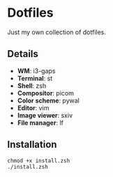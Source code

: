 # Dotfiles
Just my own collection of dotfiles.

## Details
- **WM**: i3-gaps
- **Terminal**: st
- **Shell**: zsh
- **Compositor**: picom
- **Color scheme**: pywal
- **Editor**: vim
- **Image viewer**: sxiv
- **File manager**: lf

## Installation
```
chmod +x install.zsh
./install.zsh
```

